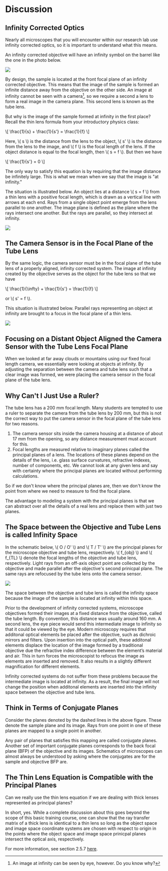 # Discussion

## Infinity Corrected Optics

Nearly all microscopes that you will encounter within our research lab use infinity corrected optics, so it is important to understand what this means.

An infinity corrected objective will have an infinity symbol on the barrel like the one in the photo below.

![](./infinity_objective.jpg)

By design, the sample is located at the front focal plane of an infinity corrected objective. This means that the image of the sample is formed an infinite distance away from the objective on the other side. An image at infinity cannot be seen with a camera[^1], so we require a second a lens to form a real image in the camera plane. This second lens is known as the tube lens.

But why is the image of the sample formed at infinity in the first place? Recall the thin lens formula from your introductory physics class:

\\[ \frac{1}{s} + \frac{1}{s'} = \frac{1}{f} \\]

Here, \\( s \\) is the distance from the lens to the object, \\( s' \\) is the distance from the lens to the image, and \\( f \\) is the focal length of the lens. If the object distance is equal to the focal length, then \\( s = f \\). But then we have

\\[ \frac{1}{s'} = 0 \\]

The only way to satisfy this equation is by requiring that the image distance be infinitely large. This is what we mean when we say that the image is "at infinity."

The situation is illustrated below. An object lies at a distance \\( s = f \\) from a thin lens with a positive focal length, which is drawn as a vertical line with arrows at each end. Rays from a single object point emerge from the lens parallel to one another. The image plane is defined as the plane where the rays intersect one another. But the rays are parallel, so they intersect at infinity.

![](./thin_lens_object_in_focal_plane.svg)

## The Camera Sensor is in the Focal Plane of the Tube Lens

By the same logic, the camera sensor must be in the focal plane of the tube lens of a properly aligned, infinity corrected system. The image at infinity created by the objective serves as the object for the tube lens so that we have

\\[ \frac{1}{\infty} + \frac{1}{s'} = \frac{1}{f} \\]

or \\( s' = f \\).

This situation is illustrated below. Parallel rays representing an object at infinity are brought to a focus in the focal plane of a thin lens.

![](./thin_lens_object_at_infinity.svg)

## Focusing on a Distant Object Aligned the Camera Sensor with the Tube Lens Focal Plane

When we looked at far away clouds or mountains using our fixed focal length camera, we essentially were looking at objects at infinity. By adjusting the separation between the camera and tube lens such that a clear image was formed, we were placing the camera sensor in the focal plane of the tube lens.

## Why Can't I Just Use a Ruler?

The tube lens has a 200 mm focal length. Many students are tempted to use a ruler to separate the camera from the tube lens by 200 mm, but this is not the correct way to put the camera sensor in the focal plane of the tube lens for two reasons.

1. The camera sensor sits inside the camera housing at a distance of about 17 mm from the opening, so any distance measurement must account for this.
1. Focal lengths are measured relative to imaginary planes called the principal planes of a lens. The locations of these planes depend on the details of the lens, i.e. glass surface curvatures, refractive indexes, number of components, etc. We cannot look at any given lens and say with certainty where the principal planes are located without performing calculations.

So if we don't know where the principal planes are, then we don't know the point from where we need to measure to find the focal plane.

The advantage to modeling a system with the principal planes is that we can abstract over all the details of a real lens and replace them with just two planes.

## The Space between the Objective and Tube Lens is called Infinity Space

In the schematic below, \\( O / O' \\) and \\( T / T' \\) are the principal planes for the microscope objective and tube lens, respectively. \\( f_{obj} \\) and \\( f_{TL} \\) denote the focal lengths of the objective and tube lens, respectively. Light rays from an off-axis object point are collected by the objective and made parallel after the objective's second prinicpal plane. The same rays are refocused by the tube lens onto the camera sensor.

![](./infinity_space.svg)

The space between the objective and tube lens is called the infinity space because the image of the sample is located at infinity within this space.

Prior to the development of infinity corrected systems, microscope objectives formed their images at a fixed distance from the objective, called the tube length. By convention, this distance was usually around 160 mm. A second lens, the eye piece would send this intermediate image to infinity so that it could be viewed by the eye. Modern microscopy requires that additonal optical elements be placed after the objective, such as dichroic mirrors and filters. Upon insertion into the optical path, these additonal elements displace the location of the image formed by a traditional objective due the refractive index difference between the element’s material and air. This in turn forces the microscopist to refocus the image as elements are inserted and removed. It also results in a slightly different magnification for different elements.

Infinity corrected systems do not suffer from these problems because the intermediate image is located at infinity. As a result, the final image will not change the position when additonal elements are inserted into the infinity space between the objective and tube lens.

## Think in Terms of Conjugate Planes

Consider the planes denoted by the dashed lines in the above figure. These denote the sample plane and its image. Rays from one point in one of these planes are mapped to a single point in another.

Any pair of planes that satisfies this mapping are called conjugate planes. Another set of important conjugate planes corresponds to the back focal plane (BFP) of the objective and its images. Schematics of microscopes can almost always be understood by asking where the conjugates are for the sample and objective BFP are.

## The Thin Lens Equation is Compatible with the Principal Planes

Can we really use the thin lens equation if we are dealing with thick lenses represented as principal planes?

In short, yes. While a complete discussion about this goes beyond the scope of this basic training course, one can show that the ray transfer matrix of a thick lens is identical to a thin lens so long as the object space and image space coordinate systems are chosen with respect to origin in the points where the object space and image space prinicpal planes intersect the optical axis, respectively.

For more information, see section 2.5.7 [here](https://phys.libretexts.org/Bookshelves/Optics/BSc_Optics_(Konijnenberg_Adam_and_Urbach)/02%3A_Geometrical_Optics/2.06%3A_Gaussian_Geometrical_Optics).

[^1]: An image at infinity can be seen by eye, however. Do you know why?
